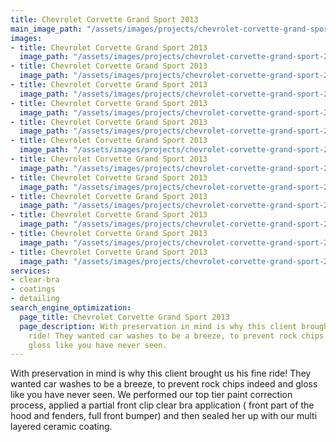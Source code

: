 ```yaml
---
title: Chevrolet Corvette Grand Sport 2013
main_image_path: "/assets/images/projects/chevrolet-corvette-grand-sport-2013/IMG_0196.jpg"
images:
- title: Chevrolet Corvette Grand Sport 2013
  image_path: "/assets/images/projects/chevrolet-corvette-grand-sport-2013/IMG_0203.jpg"
- title: Chevrolet Corvette Grand Sport 2013
  image_path: "/assets/images/projects/chevrolet-corvette-grand-sport-2013/IMG_0202.jpg"
- title: Chevrolet Corvette Grand Sport 2013
  image_path: "/assets/images/projects/chevrolet-corvette-grand-sport-2013/IMG_0201.jpg"
- title: Chevrolet Corvette Grand Sport 2013
  image_path: "/assets/images/projects/chevrolet-corvette-grand-sport-2013/IMG_0183.jpg"
- title: Chevrolet Corvette Grand Sport 2013
  image_path: "/assets/images/projects/chevrolet-corvette-grand-sport-2013/IMG_0095.jpg"
- title: Chevrolet Corvette Grand Sport 2013
  image_path: "/assets/images/projects/chevrolet-corvette-grand-sport-2013/IMG_0094.jpg"
- title: Chevrolet Corvette Grand Sport 2013
  image_path: "/assets/images/projects/chevrolet-corvette-grand-sport-2013/IMG_0093.jpg"
- title: Chevrolet Corvette Grand Sport 2013
  image_path: "/assets/images/projects/chevrolet-corvette-grand-sport-2013/IMG_0092.jpg"
- title: Chevrolet Corvette Grand Sport 2013
  image_path: "/assets/images/projects/chevrolet-corvette-grand-sport-2013/IMG_0091.jpg"
- title: Chevrolet Corvette Grand Sport 2013
  image_path: "/assets/images/projects/chevrolet-corvette-grand-sport-2013/IMG_0090.jpg"
- title: Chevrolet Corvette Grand Sport 2013
  image_path: "/assets/images/projects/chevrolet-corvette-grand-sport-2013/IMG_0089.jpg"
- title: Chevrolet Corvette Grand Sport 2013
  image_path: "/assets/images/projects/chevrolet-corvette-grand-sport-2013/IMG_0088.jpg"
services:
- clear-bra
- coatings
- detailing
search_engine_optimization:
  page_title: Chevrolet Corvette Grand Sport 2013
  page_description: With preservation in mind is why this client brought us his fine
    ride! They wanted car washes to be a breeze, to prevent rock chips indeed and
    gloss like you have never seen.
---
```


With preservation in mind is why this client brought us his fine ride! They wanted car washes to be a breeze, to prevent rock chips indeed and gloss like you have never seen. We performed our top tier paint correction process, applied a partial front clip clear bra application ( front part of the hood and fenders, full front bumper) and then sealed her up with our multi layered ceramic coating.
